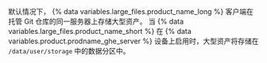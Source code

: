 默认情况下， {% data variables.large_files.product_name_long %} 客户端在托管 Git 仓库的同一服务器上存储大型资产。 当 {% data variables.large_files.product_name_short %} 在 {% data variables.product.prodname_ghe_server %} 设备上启用时，大型资产将存储在 `/data/user/storage` 中的数据分区中。
